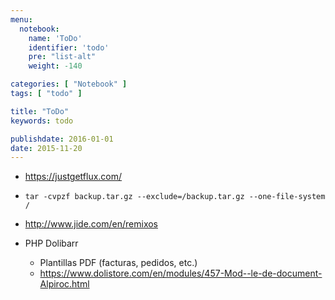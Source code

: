 ```yaml
---
menu:
  notebook:
    name: 'ToDo'
    identifier: 'todo'
    pre: "list-alt"
    weight: -140

categories: [ "Notebook" ]
tags: [ "todo" ]

title: "ToDo"
keywords: todo

publishdate: 2016-01-01
date: 2015-11-20
---
```


- https://justgetflux.com/
- `tar -cvpzf backup.tar.gz --exclude=/backup.tar.gz --one-file-system / `
- http://www.jide.com/en/remixos

- PHP Dolibarr
  - Plantillas PDF (facturas, pedidos, etc.)
  - https://www.dolistore.com/en/modules/457-Mod--le-de-document-Alpiroc.html